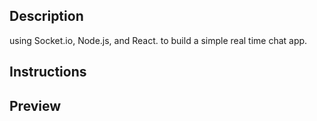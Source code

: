 ## Description
using Socket.io, Node.js, and React. to build a simple real time chat app.




## Instructions
[^1]: clone the project
`git clone https://github.com/AdhamMagdyA/ImageProcessingAPI.git`
[^2]: install dependencies & run for backend
`cd backend`
`npm install`
`npm start`

[^3]: install dependencies & run for frontend
`cd backend`
`npm install`
`npm start`

## Preview
[^1]:join a chat by enter your name and chat room id.
![join a chat steps](https://lh3.googleusercontent.com/fife/AAbDypAFsUSv1DM9-ItcxBqGCDvjktoOhm4E9h6OGfUCrEHlXz9guWpCRhVoKoOmbGWVAXYnKIMhmmF9YbjDsEwrz2oVe8qmar9pbcMQpQkwG_EEUkzzsTW3232dmU7ZXCv-CZ2MX6OsYHHAxsNT2a02UCzYOscAf7w27IGRBjSwpNCADSWsdsMVu0p9SkBVg4T8qqMcpnVpnV0q-rOPA8Ii_NSdsxvk3ur8c4AeceKwmgaBEuCeXfJzp4gP0lpUad2hYHOS1FUFDLVRgZba9JJ2Weu9w1ZfKogCZNoBATantqCGKgkl3La_5hcKLWcGzfQDS87SIVA1GwhCJD59P_b82xMqeNJcvOwYy9TNy0Mk5gXyXvvN87O9LijG8Dn_EM1HfYO3z3bLWxILwxEuqh8SuZ9tLklRtlA_bPJZ2uGSFfg9HMbkGMpDUIPtGeo0TnvprQGUwJfM4_SIRLPZsKXuU6LUDtmVbaEB5DKh74zW7B7vMOJl9fuaQE9rar_91QQ7YGpXZ2B8H_geXvXPbTd9sy3XbihAGVaDt_lalRbXBPDvdqjm1VpaSnb6QQkZQfwd8PchSs7aizylK9reJ-OiVsEi-2QuEFiaFMyIyT9sVoHf15Uc5tOraTYRIrVDl8kMU8tEVhwrsTCU5fvzCncIPOuwOAxXqKKIU3wlMJustSySXaePFFlQESTbptZ-v4aW9l-2GrEKMUV3lO5Y0192vVgDrV5p7Ywa6UnaOtMtb2VmJh3XXIUbLsjWsPMYo6R7ohWSn4yApkPjnoVWIvIZTd8Vrx5X_0L-ao_ohj5ADZWS3czimwJgj7iE3_6m1HjD5x8SReyfsRoiUI7XQukaRX_riXw0LOtAdYZoy52gx3dDV4kfLXRicUBxoqWosQ3ODqS0il7J7mBdZYWydNXoNYJDZLA6VI8reg-PNr9SCT8jpbd1AZdf8PkmPjbAChc74P5mTiNdYMR-Z8qc96unEZhiEeDvWtcFbdaIII9Mhi7njY7zAJim6O5H_OpZCHpvrTGqIS2fKKANUIdYpAjylmWQke7Sclw0EfiBpwW1ra3FmOs-JzfuJLBrrpClVI6yLaMnZ7YrFJJX2PxqYJbJ38nm8O8mcAbDB7_5q3Qzo05tCwLojNZIvkbkXNW7XbDak87cCPeor1ZmOYaLI-SmWKo7pRtqm9knVxkWYsVcWm0R-7BNUVQ9ueKF7w1m5Ut7zEWnRN1Mj5Gz9fx1K73IiWQgXCJRrFw-yZ2EoEpg6AXtxoBts5EMLc97_AavHQQlUaakxDqjE4Y_9rCntSPWtoMPaW4mlN5XY9ODkDY3-89tRyYNolJOsRIYKtZyCDAaJhGgkAilHSAxhTvT54dQQVXgV8sk13f19JjhA6f-wB_QgTJcdzmI4OUQ32A1FzIrjbKRPD5IG_jNhUXdMNHluS3wJWNSlDL7hQQtQuUvObclQBcz6x4PZoo30EtP8069AlhltIlQz-EB9l1zGyWChEX_xaAY1XTYBeArmoDEnoxySsvR1G4IrA2z40Vm=w1920-h891)

[^2]: realtime chatting with people who joined the chat on the sace room id
![realtime chatting with people who joined the chat on the sace room id.](https://lh3.googleusercontent.com/fife/AAbDypC5K3mnV2mg602GFwtYDMSxoa2VmoyBq1W-uAJkMEak3ms8P9bNLlH2LHi3TC0gqbsUkI-MorxGiLS0F8J4YBDtAGukh1xjB0kMl27rOLcDB4xNZ_U3jWTaV3z37S0QsRw_jN2CYRD8ddkVWmPaNoBnxB9qcMZyZ3UafkdbKlrVl3Qx0J3uu1ddAkXwiyeniOh1q5FfOv0shwaLaPruvxIXW6XMM9hL7mIDhGC4ijW_zi2xsPDfjPhUjQYAb8AiG4swGGfsPOLnebDofXCMiwGOPe_E2FPQ-DHslfpjzFPtH7_w6iA2cdmANLwbAFxyOiOdLu-M6v0kJKzmvIThsgLaEyFEG-fk8nak8st4yYvdsSI1bFCuhhYevV2RR3c_yD9-YCnlPb4h7LKPI8lI4fP1SMv3DN3SNJVeOlNU9LlvQIqllDWc0vvT1ivf73EAbdCGi2hUs-eMYEbsjupcs_M0KFr9Ld_QunIHVW-4soUYPbk8upgDeYzfZ7z0KAcG3QflateY0LKUuxMgG2ig2DWv2HzjsC-K8MhXjJnOuTiMMARnhK6yqkztlhbGgLPqeZi8uCAo-45Hk3UCEZRcUpiWR1M-s1cSFdfRrorS6XINVnCLTkmYPr5L-usd_LXG-b4ATDuRUpr3a24nXWfla7lCr0LlRUQZf0WAWh5kjR5KYcpKyAzGL34Wu3o3lAaxSFWzq60hQliDknY_w2w180_QVJ0_QX_6gO4q2d7wyHInjEE9cN3Q3xtB32zv9ObSwxGqksOIVx8dETSap5AJSiFfOaxgPQUhejdkdQvcT8FRwEYwwJNf8dut4hosbvllanI2t0TuvgvMfW9nP9pS_BoOWaOJy6eABAokCMqTduWoW7elL1DBirMOr_WTj9PZZZnYVDXGSHe21xLqdOhiSCQFHcPN62cYQv3j_3rDE5hu4izYTDa-OKqNx2v0WJqCxc8-jTaqZVPDQqTs_M80913uGYDnAHcJQ19DOJxJGbvL0ha7VWbRe_TmGtp7Ng17VUHyinj-dfwG6AubcCa9fTW27TnV_U8xW2_ac_r3ZLFQTD7koXgOP-6y2i_HflpNybp4u5MiHL7FUcuQ2XQ1amY3Q3rdeGbtihPFqoLDH9KmMo1k9r2Xxkl5YVflxuytIzbG7fE8SEooxusw-hjy9LfxmRQgboq_a5-K8qIx3xs9exsf3XWsLW1BXmlVSeijjz6rirc9sfRS8kHIi8N0EKXRZvVk83p1rLbEo8IdQlSmCC05H8iCfsGbgjNk2jfhIDzKgaepA-mEmxmJlLtq41QEaEM195SHRsJ5Z4wH7C5vTnjWuNQl4Q2mcoXCMH8IPdiFdWfiby2f1bBLvxOYYJDtNin4IT96pEwVEIqymY4Bn_pnaeJPLkTIkRhAAZBXguPx4kKw_1aL_AW0I_Lkyrs-CmD9HiaSgICDrGcTS3I9ST215EjfNw64IczZoT1wtGVpPzeTKnjoActw5orXBxoxmS2J6A9E6-SXEY28vrrQtHrvsxTkrCWy2Cc8=w1920-h476)
